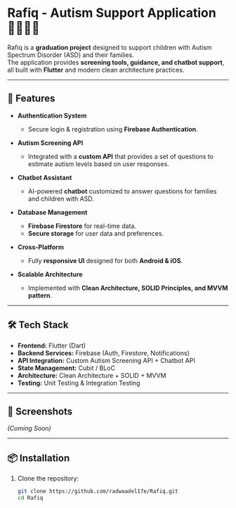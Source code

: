 # Rafiq - Autism Support Application 👨‍👩‍👧💙

Rafiq is a **graduation project** designed to support children with Autism Spectrum Disorder (ASD) and their families.  
The application provides **screening tools, guidance, and chatbot support**, all built with **Flutter** and modern clean architecture practices.  

---

## 🚀 Features

- **Authentication System**
  - Secure login & registration using **Firebase Authentication**.
  
- **Autism Screening API**
  - Integrated with a **custom API** that provides a set of questions to estimate autism levels based on user responses.

- **Chatbot Assistant**
  - AI-powered **chatbot** customized to answer questions for families and children with ASD.

- **Database Management**
  - **Firebase Firestore** for real-time data.
  - **Secure storage** for user data and preferences.

- **Cross-Platform**
  - Fully **responsive UI** designed for both **Android & iOS**.

- **Scalable Architecture**
  - Implemented with **Clean Architecture, SOLID Principles, and MVVM pattern**.

---

## 🛠️ Tech Stack

- **Frontend:** Flutter (Dart)  
- **Backend Services:** Firebase (Auth, Firestore, Notifications)  
- **API Integration:** Custom Autism Screening API + Chatbot API  
- **State Management:** Cubit / BLoC  
- **Architecture:** Clean Architecture + SOLID + MVVM  
- **Testing:** Unit Testing & Integration Testing  

---

## 📸 Screenshots  

*(Coming Soon)*

---

## 📦 Installation

1. Clone the repository:
   ```bash
   git clone https://github.com/radwaadel17e/Rafiq.git
   cd Rafiq
